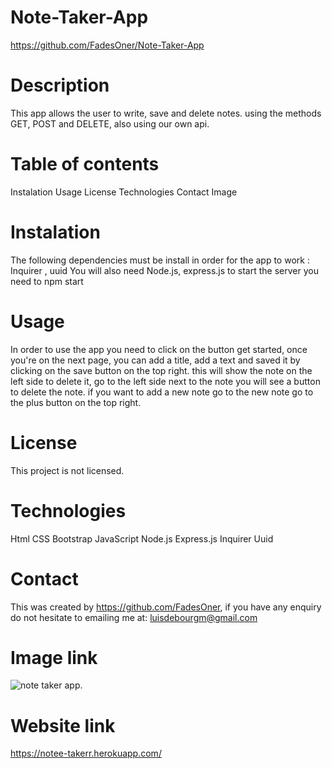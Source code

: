 # Note-Taker-App

https://github.com/FadesOner/Note-Taker-App

# Description

This app allows the user to write, save and delete notes.
using the methods GET, POST and DELETE, also using our own api.

# Table of contents

Instalation
Usage
License
Technologies
Contact
Image

# Instalation

The following dependencies must be install in order for the app to work : Inquirer , uuid
You will also need Node.js, express.js
to start the server you need to npm start

# Usage

In order to use the app you need to click on the button get started, once you're on the next page, you can add a title, add a text and saved it by clicking on the save button on the top right. this will show the note on the left side to delete it, go to the left side next to the note you will see a button to delete the note. if you want to add a new note go to the new note go to the plus button on the top right.

# License

This project is not licensed.

# Technologies

Html
CSS
Bootstrap
JavaScript
Node.js
Express.js
Inquirer 
Uuid

# Contact

This was created by https://github.com/FadesOner, if you have any enquiry do not hesitate to emailing me at: luisdebourgm@gmail.com

# Image link

![note taker app.](./assets/image/note-taker.png)

# Website link

https://notee-takerr.herokuapp.com/